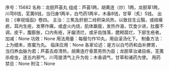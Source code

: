 序号：15682
名称：龙胆芦荟丸
组成：芦荟1两，胡黄连（炒）1两，龙胆草1两，川芎6钱，芜荑6钱，当归身1两半，白芍药1两半，木香8钱，甘草（炙）5钱。
出处：《审视瑶函》卷四。
主治：三焦及肝胆二经积染风热，以致目生云翳，或结瘰疬，耳内生疮，发寒作痛，或虚火内烧，肌体羸瘦，发热作渴，饮食少进，肚腹不调，皮干，腹膨胀，口内有疮，牙龈溃烂，或牙齿蚀落，腮颊腐烂，下部生疮者。
加减：None
功效：None
用法用量：每服匀作10丸，用自滚汤化下。
制备方法：上为细末，炼蜜为丸。
临床应用：None
各家论述：是方以白芍药和血补脾胃，当归养血脉为君；芦荟去疳清热，胡黄连疗骨蒸劳热为臣；龙胆草治诸目疾，芜荑杀疳虫，逐五内邪气，川芎提清气上升为佐；木香调气，甘草和诸药为使。
用药禁忌：None
附注：None
